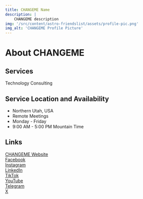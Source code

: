 ```yaml
---
title: CHANGEME Name
description: |
    CHANGEME description
img: '/src/content/astro-friendslist/assets/profile-pic.png'
img_alt: 'CHANGEME Profile Picture'
---
```


# About CHANGEME

## Services
Technology Consulting

## Service Location and Availability
* Northern Utah, USA
* Remote Meetings
* Monday - Friday
* 9:00 AM - 5:00 PM Mountain Time

## Links
[CHANGEME Website](https://www.CHANGEME.com)  
[Facebook](https://facebook.com/CHANGEME)  
[Instagram](http://)  
[LinkedIn]()  
[TikTok]()  
[YouTube]()  
[Telegram]()  
[X](https://x.com/CHANGEME)  

